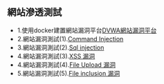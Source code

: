 ## 網站滲透測試
- 1.使用docker建置網站漏洞平台[DVWA網站漏洞平台](docker_DVWA.md)
- 2.網站漏洞測試(1).[Command Injection](DVWA_1.md)
- 3.網站漏洞測試(2).[Sql injection](DVWA_2.md)
- 4.網站漏洞測試(3).[XSS 漏洞](DVWA_3.md)
- 4.網站漏洞測試(4).[File Upload 漏洞](DVWA_3.md)
- 5.網站漏洞測試(5).[File inclusion 漏洞](DVWA_4.md)




